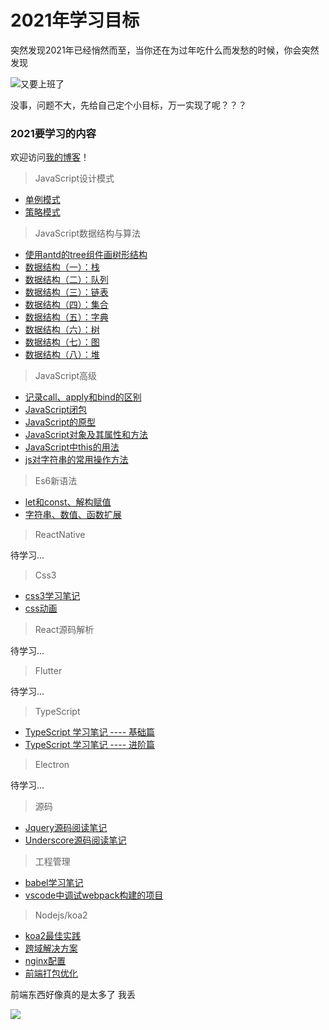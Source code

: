 # 2021年学习目标

突然发现2021年已经悄然而至，当你还在为过年吃什么而发愁的时候，你会突然发现

![又要上班了](http://ww4.sinaimg.cn/bmiddle/6af89bc8gw1f8r8dfjpgbj20640640sv.jpg)

没事，问题不大，先给自己定个小目标，万一实现了呢？？？

### 2021要学习的内容

欢迎访问[我的博客](http://www.lisireason.xyz/profile/lisir)！

> JavaScript设计模式

- [单例模式](https://github.com/lisir-eason/front-end-learn/blob/master/CSDN/%E5%8D%95%E4%BE%8B%E6%A8%A1%E5%BC%8F.md)
- [策略模式](https://github.com/lisir-eason/front-end-learn/blob/master/CSDN/%E7%AD%96%E7%95%A5%E6%A8%A1%E5%BC%8F.md)

> JavaScript数据结构与算法

- [使用antd的tree组件画树形结构](https://github.com/lisir-eason/front-end-learn/blob/master/CSDN/%E4%BD%BF%E7%94%A8antd%E7%9A%84tree%E7%BB%84%E4%BB%B6%E7%94%BB%E6%A0%91%E5%BD%A2%E7%BB%93%E6%9E%84%EF%BC%88%E9%87%8D%E7%82%B9%E5%9C%A8%E4%BA%8E%E6%95%B0%E6%8D%AE%E7%9A%84%E5%A4%84%E7%90%86%EF%BC%89.md)
- [数据结构（一）：栈](https://github.com/lisir-eason/front-end-learn/blob/master/js%E4%B8%AD%E7%9A%84%E6%95%B0%E6%8D%AE%E7%BB%93%E6%9E%84/%E6%95%B0%E6%8D%AE%E7%BB%93%E6%9E%84%EF%BC%88%E4%B8%80%EF%BC%89%EF%BC%9A%E6%A0%88.md)
- [数据结构（二）：队列](https://github.com/lisir-eason/front-end-learn/blob/master/js%E4%B8%AD%E7%9A%84%E6%95%B0%E6%8D%AE%E7%BB%93%E6%9E%84/%E6%95%B0%E6%8D%AE%E7%BB%93%E6%9E%84%EF%BC%88%E4%BA%8C%EF%BC%89%EF%BC%9A%E9%98%9F%E5%88%97.md)
- [数据结构（三）：链表](https://github.com/lisir-eason/front-end-learn/blob/master/js%E4%B8%AD%E7%9A%84%E6%95%B0%E6%8D%AE%E7%BB%93%E6%9E%84/%E6%95%B0%E6%8D%AE%E7%BB%93%E6%9E%84%EF%BC%88%E4%B8%89%EF%BC%89%EF%BC%9A%E9%93%BE%E8%A1%A8.md)
- [数据结构（四）：集合](https://github.com/lisir-eason/front-end-learn/blob/master/js%E4%B8%AD%E7%9A%84%E6%95%B0%E6%8D%AE%E7%BB%93%E6%9E%84/%E6%95%B0%E6%8D%AE%E7%BB%93%E6%9E%84%EF%BC%88%E5%9B%9B%EF%BC%89%EF%BC%9A%E9%9B%86%E5%90%88.md)
- [数据结构（五）：字典](https://github.com/lisir-eason/front-end-learn/blob/master/js%E4%B8%AD%E7%9A%84%E6%95%B0%E6%8D%AE%E7%BB%93%E6%9E%84/%E6%95%B0%E6%8D%AE%E7%BB%93%E6%9E%84%EF%BC%88%E4%BA%94%EF%BC%89%EF%BC%9A%E5%AD%97%E5%85%B8.md)
- [数据结构（六）：树](https://github.com/lisir-eason/front-end-learn/blob/master/js%E4%B8%AD%E7%9A%84%E6%95%B0%E6%8D%AE%E7%BB%93%E6%9E%84/%E6%95%B0%E6%8D%AE%E7%BB%93%E6%9E%84%EF%BC%88%E5%85%AD%EF%BC%89%EF%BC%9A%E6%A0%91.md)
- [数据结构（七）：图](https://github.com/lisir-eason/front-end-learn/blob/master/js%E4%B8%AD%E7%9A%84%E6%95%B0%E6%8D%AE%E7%BB%93%E6%9E%84/%E6%95%B0%E6%8D%AE%E7%BB%93%E6%9E%84%EF%BC%88%E4%B8%83%EF%BC%89%EF%BC%9A%E5%9B%BE.md)
- [数据结构（八）：堆](https://github.com/lisir-eason/front-end-learn/blob/master/js%E4%B8%AD%E7%9A%84%E6%95%B0%E6%8D%AE%E7%BB%93%E6%9E%84/%E6%95%B0%E6%8D%AE%E7%BB%93%E6%9E%84%EF%BC%88%E5%85%AB%EF%BC%89%EF%BC%9A%E5%A0%86.md)

> JavaScript高级

- [记录call、apply和bind的区别](https://github.com/lisir-eason/front-end-learn/blob/master/CSDN/%E8%AE%B0%E5%BD%95call%E3%80%81apply%E5%92%8Cbing%E7%9A%84%E5%8C%BA%E5%88%AB.md)
- [JavaScript闭包](https://github.com/lisir-eason/front-end-learn/blob/master/CSDN/JavaScript%E9%97%AD%E5%8C%85.md)
- [JavaScript的原型](https://github.com/lisir-eason/front-end-learn/blob/master/CSDN/JavaScript%E7%9A%84%E5%8E%9F%E5%9E%8B.md)
- [JavaScript对象及其属性和方法](https://github.com/lisir-eason/front-end-learn/blob/master/CSDN/JavaScript%E5%AF%B9%E8%B1%A1%E5%8F%8A%E5%85%B6%E5%B1%9E%E6%80%A7%E5%92%8C%E6%96%B9%E6%B3%95.md)
- [JavaScript中this的用法](https://github.com/lisir-eason/front-end-learn/blob/master/CSDN/JavaScript%E4%B8%ADthis%E7%9A%84%E7%94%A8%E6%B3%95.md)
- [js对字符串的常用操作方法](https://github.com/lisir-eason/front-end-learn/blob/master/CSDN/js%E5%AF%B9%E5%AD%97%E7%AC%A6%E4%B8%B2%E7%9A%84%E5%B8%B8%E7%94%A8%E6%93%8D%E4%BD%9C%E6%96%B9%E6%B3%95.md)

> Es6新语法

- [let和const、解构赋值](https://github.com/lisir-eason/front-end-learn/blob/master/es6/let%E5%92%8Cconst%E3%80%81%E8%A7%A3%E6%9E%84%E8%B5%8B%E5%80%BC.md)
- [字符串、数值、函数扩展](https://github.com/lisir-eason/front-end-learn/blob/master/es6/%E5%AD%97%E7%AC%A6%E4%B8%B2%E3%80%81%E6%95%B0%E5%80%BC%E3%80%81%E5%87%BD%E6%95%B0%E6%89%A9%E5%B1%95.md)

> ReactNative

待学习...

> Css3

- [css3学习笔记](https://github.com/lisir-eason/front-end-learn/blob/master/css/css%E5%AD%A6%E4%B9%A0%E7%AC%94%E8%AE%B0.md)
- [css动画](https://github.com/lisir-eason/front-end-learn/blob/master/css/css%E5%8A%A8%E7%94%BB.md)

> React源码解析

待学习...

> Flutter

待学习...

> TypeScript 

- [TypeScript 学习笔记  ----  基础篇](https://github.com/lisir-eason/front-end-learn/blob/master/typescript/TypeScript%20%E5%AD%A6%E4%B9%A0%E7%AC%94%E8%AE%B0--%E5%9F%BA%E7%A1%80%E7%AF%87.md)
- [TypeScript 学习笔记  ----  进阶篇](https://github.com/lisir-eason/front-end-learn/blob/master/typescript/TypeScript%20%E5%AD%A6%E4%B9%A0%E7%AC%94%E8%AE%B0--%E8%BF%9B%E9%98%B6%E7%AF%87.md)

> Electron

待学习...

> 源码

- [Jquery源码阅读笔记](https://github.com/lisir-eason/front-end-learn/blob/master/%E6%BA%90%E7%A0%81%E8%A7%A3%E6%9E%90/Jquery/jquery%E7%AC%94%E8%AE%B0.md)
- [Underscore源码阅读笔记](https://github.com/lisir-eason/front-end-learn/blob/master/%E6%BA%90%E7%A0%81%E8%A7%A3%E6%9E%90/Underscore/underscore%E7%AC%94%E8%AE%B0.md)

> 工程管理

- [babel学习笔记](https://github.com/lisir-eason/front-end-learn/blob/master/babel/babel%E5%AD%A6%E4%B9%A0%E7%AC%94%E8%AE%B0.md)
- [vscode中调试webpack构建的项目](https://github.com/lisir-eason/front-end-learn/blob/master/CSDN/vscode%E4%B8%AD%E8%B0%83%E8%AF%95webpack%E6%9E%84%E5%BB%BA%E7%9A%84%E9%A1%B9%E7%9B%AE.md)

> Nodejs/koa2

- [koa2最佳实践](https://github.com/lisir-eason/front-end-learn/blob/master/koa2%E6%9C%80%E4%BD%B3%E5%AE%9E%E8%B7%B5/koa2%E6%9C%80%E4%BD%B3%E5%AE%9E%E8%B7%B5.md)
- [跨域解决方案](https://github.com/lisir-eason/front-end-learn/blob/master/koa2%E6%9C%80%E4%BD%B3%E5%AE%9E%E8%B7%B5/%E8%A7%A3%E5%86%B3%E8%B7%A8%E8%B6%8A%E9%97%AE%E9%A2%98.md)
- [nginx配置](https://github.com/lisir-eason/front-end-learn/blob/master/koa2%E6%9C%80%E4%BD%B3%E5%AE%9E%E8%B7%B5/nginx%E9%85%8D%E7%BD%AE.md)
- [前端打包优化](https://github.com/lisir-eason/front-end-learn/blob/master/koa2%E6%9C%80%E4%BD%B3%E5%AE%9E%E8%B7%B5/%E6%80%A7%E8%83%BD%E4%BC%98%E5%8C%96%E4%B9%8B%E5%89%8D%E7%AB%AF%E6%89%93%E5%8C%85.md)

前端东西好像真的是太多了 我丢

![](http://ww4.sinaimg.cn/bmiddle/9150e4e5gy1fumb4aw63bg207x07xt8w.gif)